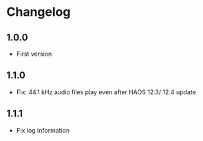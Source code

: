 # Changelog

## 1.0.0

- First version

## 1.1.0

- Fix: 44.1 kHz audio files play even after HAOS 12.3/ 12.4 update

## 1.1.1

- Fix log information

